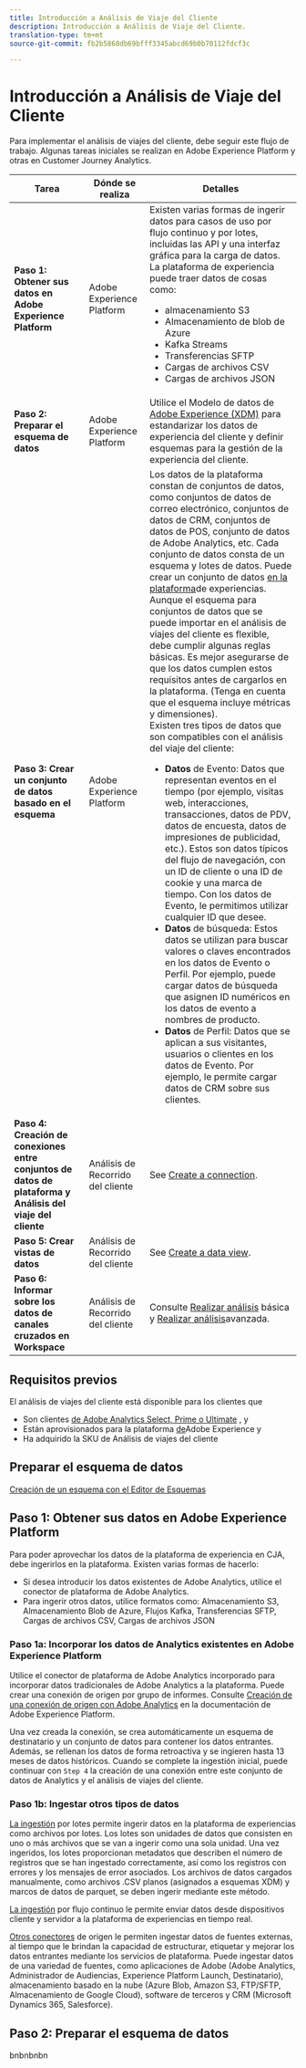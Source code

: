 ```yaml
---
title: Introducción a Análisis de Viaje del Cliente
description: Introducción a Análisis de Viaje del Cliente.
translation-type: tm+mt
source-git-commit: fb2b5868db69bfff3345abcd69b0b70112fdcf3c

---
```



# Introducción a Análisis de Viaje del Cliente

Para implementar el análisis de viajes del cliente, debe seguir este flujo de trabajo. Algunas tareas iniciales se realizan en Adobe Experience Platform y otras en Customer Journey Analytics.

| Tarea | Dónde se realiza | Detalles |
|---|---|---|
| **Paso 1: Obtener sus datos en Adobe Experience Platform** | Adobe Experience Platform | Existen varias formas de ingerir datos para casos de uso por flujo continuo y por lotes, incluidas las API y una interfaz gráfica para la carga de datos. La plataforma de experiencia puede traer datos de cosas como:<ul><li>almacenamiento S3</li><li>Almacenamiento de blob de Azure</li><li>Kafka Streams</li><li>Transferencias SFTP</li><li>Cargas de archivos CSV</li><li>Cargas de archivos JSON</li></ul> |
| **Paso 2: Preparar el esquema de datos** | Adobe Experience Platform | Utilice el Modelo de datos de [Adobe Experience (XDM)](https://www.adobe.io/apis/experienceplatform/home/xdm.html) para estandarizar los datos de experiencia del cliente y definir esquemas para la gestión de la experiencia del cliente. |
| **Paso 3: Crear un conjunto de datos basado en el esquema** | Adobe Experience Platform | Los datos de la plataforma constan de conjuntos de datos, como conjuntos de datos de correo electrónico, conjuntos de datos de CRM, conjuntos de datos de POS, conjunto de datos de Adobe Analytics, etc. Cada conjunto de datos consta de un esquema y lotes de datos. Puede crear un conjunto de datos [en la plataforma](https://www.adobe.io/apis/experienceplatform/home/tutorials/alltutorials.html#!api-specification/markdown/narrative/tutorials/creating_a_dataset_tutorial/creating_a_dataset_tutorial.md)de experiencias.<br>Aunque el esquema para conjuntos de datos que se puede importar en el análisis de viajes del cliente es flexible, debe cumplir algunas reglas básicas. Es mejor asegurarse de que los datos cumplen estos requisitos antes de cargarlos en la plataforma. (Tenga en cuenta que el esquema incluye métricas y dimensiones).<br>Existen tres tipos de datos que son compatibles con el análisis del viaje del cliente:<ul><li>**Datos** de Evento: Datos que representan eventos en el tiempo (por ejemplo, visitas web, interacciones, transacciones, datos de PDV, datos de encuesta, datos de impresiones de publicidad, etc.). Estos son datos típicos del flujo de navegación, con un ID de cliente o una ID de cookie y una marca de tiempo. Con los datos de Evento, le permitimos utilizar cualquier ID que desee.</li><li>**Datos** de búsqueda: Estos datos se utilizan para buscar valores o claves encontrados en los datos de Evento o Perfil. Por ejemplo, puede cargar datos de búsqueda que asignen ID numéricos en los datos de evento a nombres de producto.</li><li>**Datos** de Perfil: Datos que se aplican a sus visitantes, usuarios o clientes en los datos de Evento. Por ejemplo, le permite cargar datos de CRM sobre sus clientes.</li></ul> |
| **Paso 4: Creación de conexiones entre conjuntos de datos de plataforma y Análisis del viaje del cliente** | Análisis de Recorrido del cliente | See [Create a connection](/help/connections/create-connection.md). |
| **Paso 5: Crear vistas de datos** | Análisis de Recorrido del cliente | See [Create a data view](/help/data-views/create-dataview.md). |
| **Paso 6: Informar sobre los datos de canales cruzados en Workspace** | Análisis de Recorrido del cliente | Consulte [Realizar análisis](/help/projects/perform-basic-analysis.md) básica y [Realizar análisis](/help/projects/perform-adv-analysis.md)avanzada. |

## Requisitos previos

El análisis de viajes del cliente está disponible para los clientes que

* Son clientes [de Adobe Analytics Select, Prime o Ultimate](https://www.adobe.com/analytics/compare-adobe-analytics-packages.html) , y
* Están aprovisionados para la plataforma [de](https://www.adobe.com/experience-platform.html)Adobe Experience y
* Ha adquirido la SKU de Análisis de viajes del cliente

## Preparar el esquema de datos

[Creación de un esquema con el Editor de Esquemas](https://www.adobe.io/apis/experienceplatform/home/tutorials/alltutorials.html#!api-specification/markdown/narrative/tutorials/schema_editor_tutorial/schema_editor_tutorial.md)

## Paso 1: Obtener sus datos en Adobe Experience Platform

Para poder aprovechar los datos de la plataforma de experiencia en CJA, debe ingerirlos en la plataforma. Existen varias formas de hacerlo:

* Si desea introducir los datos existentes de Adobe Analytics, utilice el conector de plataforma de Adobe Analytics.
* Para ingerir otros datos, utilice formatos como: Almacenamiento S3, Almacenamiento Blob de Azure, Flujos Kafka, Transferencias SFTP, Cargas de archivos CSV, Cargas de archivos JSON

### Paso 1a: Incorporar los datos de Analytics existentes en Adobe Experience Platform

Utilice el conector de plataforma de Adobe Analytics incorporado para incorporar datos tradicionales de Adobe Analytics a la plataforma. Puede crear una conexión de origen por grupo de informes. Consulte [Creación de una conexión de origen con Adobe Analytics](https://www.adobe.io/apis/experienceplatform/home/tutorials/alltutorials.html#!api-specification/markdown/narrative/tutorials/sources_tutorial/adobe-analytics-ui-tutorial.md) en la documentación de Adobe Experience Platform.

Una vez creada la conexión, se crea automáticamente un esquema de destinatario y un conjunto de datos para contener los datos entrantes. Además, se rellenan los datos de forma retroactiva y se ingieren hasta 13 meses de datos históricos. Cuando se complete la ingestión inicial, puede continuar con `Step 4` la creación de una conexión entre este conjunto de datos de Analytics y el análisis de viajes del cliente.

### Paso 1b: Ingestar otros tipos de datos

[La ingestión](https://www.adobe.io/apis/experienceplatform/home/data-ingestion/data-ingestion-services.html#!api-specification/markdown/narrative/technical_overview/ingest_architectural_overview/ingest_architectural_overview.md) por lotes permite ingerir datos en la plataforma de experiencias como archivos por lotes. Los lotes son unidades de datos que consisten en uno o más archivos que se van a ingerir como una sola unidad. Una vez ingeridos, los lotes proporcionan metadatos que describen el número de registros que se han ingestado correctamente, así como los registros con errores y los mensajes de error asociados. Los archivos de datos cargados manualmente, como archivos .CSV planos (asignados a esquemas XDM) y marcos de datos de parquet, se deben ingerir mediante este método.

[La ingestión](https://www.adobe.io/apis/experienceplatform/home/data-ingestion/data-ingestion-services.html#!api-specification/markdown/narrative/technical_overview/streaming_ingest/streaming_ingest_overview.md) por flujo continuo le permite enviar datos desde dispositivos cliente y servidor a la plataforma de experiencias en tiempo real.

[Otros conectores](https://www.adobe.io/apis/experienceplatform/home/data-ingestion/data-ingestion-services.html#!api-specification/markdown/narrative/technical_overview/acp_connectors_overview/acp-connectors-overview.md) de origen le permiten ingestar datos de fuentes externas, al tiempo que le brindan la capacidad de estructurar, etiquetar y mejorar los datos entrantes mediante los servicios de plataforma. Puede ingestar datos de una variedad de fuentes, como aplicaciones de Adobe (Adobe Analytics, Administrador de Audiencias, Experience Platform Launch, Destinatario), almacenamiento basado en la nube (Azure Blob, Amazon S3, FTP/SFTP, Almacenamiento de Google Cloud), software de terceros y CRM (Microsoft Dynamics 365, Salesforce).

## Paso 2: Preparar el esquema de datos

bnbnbnbn

